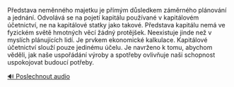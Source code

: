 
Představa neměnného majetku je přímým důsledkem záměrného plánování a jednání. Odvolává se na pojetí kapitálu používané v kapitálovém účetnictví, ne na kapitálové statky jako takové. Představa kapitálu nemá ve fyzickém světě hmotných věcí žádný protějšek. Neexistuje jinde než v myslích plánujících lidí. Je prvkem ekonomické kalkulace. Kapitálové účetnictví slouží pouze jedinému účelu. Je navrženo k tomu, abychom věděli, jak naše uspořádání výroby a spotřeby ovlivňuje naši schopnost uspokojovat budoucí potřeby.

[🔊 Poslechnout audio](/data/7-paragraphs/audio/chapter_93/para_005-Pedstava-nemnnho-majetku-je-pmm-dsledkem-z.mp3)
